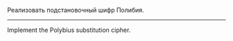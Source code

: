 Реализовать подстановочный шифр Полибия.

----------------------------------------

Implement the Polybius substitution cipher.
